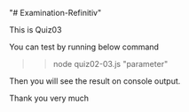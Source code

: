 "# Examination-Refinitiv" 

This is Quiz03 

You can test by running below command 

>> node quiz02-03.js "parameter"

Then you will see the result on console output.

Thank you very much
